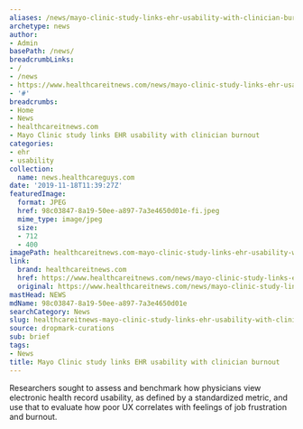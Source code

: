 ```yaml
---
aliases: /news/mayo-clinic-study-links-ehr-usability-with-clinician-burnout
archetype: news
author:
- Admin
basePath: /news/
breadcrumbLinks:
- /
- /news
- https://www.healthcareitnews.com/news/mayo-clinic-study-links-ehr-usability-clinician-burnout
- '#'
breadcrumbs:
- Home
- News
- healthcareitnews.com
- Mayo Clinic study links EHR usability with clinician burnout
categories:
- ehr
- usability
collection:
  name: news.healthcareguys.com
date: '2019-11-18T11:39:27Z'
featuredImage:
  format: JPEG
  href: 98c03847-8a19-50ee-a897-7a3e4650d01e-fi.jpeg
  mime_type: image/jpeg
  size:
  - 712
  - 400
imagePath: healthcareitnews.com-mayo-clinic-study-links-ehr-usability-with-clinician-burnout
link:
  brand: healthcareitnews.com
  href: https://www.healthcareitnews.com/news/mayo-clinic-study-links-ehr-usability-clinician-burnout
  original: https://www.healthcareitnews.com/news/mayo-clinic-study-links-ehr-usability-clinician-burnout
mastHead: NEWS
mdName: 98c03847-8a19-50ee-a897-7a3e4650d01e
searchCategory: News
slug: healthcareitnews-mayo-clinic-study-links-ehr-usability-with-clinician-burnout
source: dropmark-curations
sub: brief
tags:
- News
title: Mayo Clinic study links EHR usability with clinician burnout
---
```


Researchers sought to assess and benchmark how physicians view electronic health record usability, as defined by a standardized metric, and use that to evaluate how poor UX correlates with feelings of job frustration and burnout.